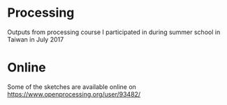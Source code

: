 # Processing
Outputs from processing course I participated in during summer school in Taiwan in July 2017

# Online
Some of the sketches are available online on https://www.openprocessing.org/user/93482/
